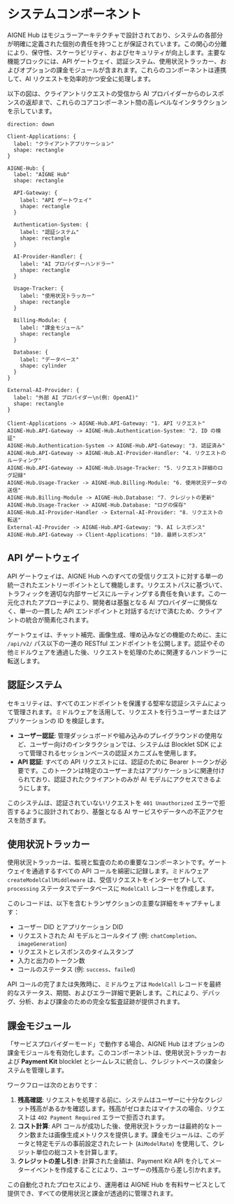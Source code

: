 # システムコンポーネント

AIGNE Hub はモジュラーアーキテクチャで設計されており、システムの各部分が明確に定義された個別の責任を持つことが保証されています。この関心の分離により、保守性、スケーラビリティ、およびセキュリティが向上します。主要な機能ブロックには、API ゲートウェイ、認証システム、使用状況トラッカー、およびオプションの課金モジュールが含まれます。これらのコンポーネントは連携して、AI リクエストを効率的かつ安全に処理します。

以下の図は、クライアントリクエストの受信から AI プロバイダーからのレスポンスの返却まで、これらのコアコンポーネント間の高レベルなインタラクションを示しています。

```d2
direction: down

Client-Applications: {
  label: "クライアントアプリケーション"
  shape: rectangle
}

AIGNE-Hub: {
  label: "AIGNE Hub"
  shape: rectangle

  API-Gateway: {
    label: "API ゲートウェイ"
    shape: rectangle
  }

  Authentication-System: {
    label: "認証システム"
    shape: rectangle
  }

  AI-Provider-Handler: {
    label: "AI プロバイダーハンドラー"
    shape: rectangle
  }

  Usage-Tracker: {
    label: "使用状況トラッカー"
    shape: rectangle
  }

  Billing-Module: {
    label: "課金モジュール"
    shape: rectangle
  }

  Database: {
    label: "データベース"
    shape: cylinder
  }
}

External-AI-Provider: {
  label: "外部 AI プロバイダー\n(例: OpenAI)"
  shape: rectangle
}

Client-Applications -> AIGNE-Hub.API-Gateway: "1. API リクエスト"
AIGNE-Hub.API-Gateway -> AIGNE-Hub.Authentication-System: "2. ID の検証"
AIGNE-Hub.Authentication-System -> AIGNE-Hub.API-Gateway: "3. 認証済み"
AIGNE-Hub.API-Gateway -> AIGNE-Hub.AI-Provider-Handler: "4. リクエストのルーティング"
AIGNE-Hub.API-Gateway -> AIGNE-Hub.Usage-Tracker: "5. リクエスト詳細のログ記録"
AIGNE-Hub.Usage-Tracker -> AIGNE-Hub.Billing-Module: "6. 使用状況データの送信"
AIGNE-Hub.Billing-Module -> AIGNE-Hub.Database: "7. クレジットの更新"
AIGNE-Hub.Usage-Tracker -> AIGNE-Hub.Database: "ログの保存"
AIGNE-Hub.AI-Provider-Handler -> External-AI-Provider: "8. リクエストの転送"
External-AI-Provider -> AIGNE-Hub.API-Gateway: "9. AI レスポンス"
AIGNE-Hub.API-Gateway -> Client-Applications: "10. 最終レスポンス"
```

## API ゲートウェイ

API ゲートウェイは、AIGNE Hub へのすべての受信リクエストに対する単一の統一されたエントリーポイントとして機能します。リクエストパスに基づいて、トラフィックを適切な内部サービスにルーティングする責任を負います。この一元化されたアプローチにより、開発者は基盤となる AI プロバイダーに関係なく、単一の一貫した API エンドポイントと対話するだけで済むため、クライアントの統合が簡素化されます。

ゲートウェイは、チャット補完、画像生成、埋め込みなどの機能のために、主に `/api/v2/` パス以下の一連の RESTful エンドポイントを公開します。認証やその他ミドルウェアを通過した後、リクエストを処理のために関連するハンドラーに転送します。

## 認証システム

セキュリティは、すべてのエンドポイントを保護する堅牢な認証システムによって管理されます。ミドルウェアを活用して、リクエストを行うユーザーまたはアプリケーションの ID を検証します。

-   **ユーザー認証**: 管理ダッシュボードや組み込みのプレイグラウンドの使用など、ユーザー向けのインタラクションでは、システムは Blocklet SDK によって管理されるセッションベースの認証メカニズムを使用します。
-   **API 認証**: すべての API リクエストには、認証のために Bearer トークンが必要です。このトークンは特定のユーザーまたはアプリケーションに関連付けられており、認証されたクライアントのみが AI モデルにアクセスできるようにします。

このシステムは、認証されていないリクエストを `401 Unauthorized` エラーで拒否するように設計されており、基盤となる AI サービスやデータへの不正アクセスを防ぎます。

## 使用状況トラッカー

使用状況トラッカーは、監視と監査のための重要なコンポーネントです。ゲートウェイを通過するすべての API コールを綿密に記録します。ミドルウェア `createModelCallMiddleware` は、受信リクエストをインターセプトして、`processing` ステータスでデータベースに `ModelCall` レコードを作成します。

このレコードは、以下を含むトランザクションの主要な詳細をキャプチャします：
-   ユーザー DID とアプリケーション DID
-   リクエストされた AI モデルとコールタイプ (例: `chatCompletion`、`imageGeneration`)
-   リクエストとレスポンスのタイムスタンプ
-   入力と出力のトークン数
-   コールのステータス (例: `success`、`failed`)

API コールの完了または失敗時に、ミドルウェアは `ModelCall` レコードを最終的なステータス、期間、およびエラー詳細で更新します。これにより、デバッグ、分析、および課金のための完全な監査証跡が提供されます。

## 課金モジュール

「サービスプロバイダーモード」で動作する場合、AIGNE Hub はオプションの課金モジュールを有効化します。このコンポーネントは、使用状況トラッカーおよび **Payment Kit** blocklet とシームレスに統合し、クレジットベースの課金システムを管理します。

ワークフローは次のとおりです：
1.  **残高確認**: リクエストを処理する前に、システムはユーザーに十分なクレジット残高があるかを確認します。残高がゼロまたはマイナスの場合、リクエストは `402 Payment Required` エラーで拒否されます。
2.  **コスト計算**: API コールが成功した後、使用状況トラッカーは最終的なトークン数または画像生成メトリクスを提供します。課金モジュールは、このデータと特定モデルの事前設定されたレート (`AiModelRate`) を使用して、クレジット単位の総コストを計算します。
3.  **クレジットの差し引き**: 計算された金額は、Payment Kit API を介してメーターイベントを作成することにより、ユーザーの残高から差し引かれます。

この自動化されたプロセスにより、運用者は AIGNE Hub を有料サービスとして提供でき、すべての使用状況と課金が透過的に管理されます。